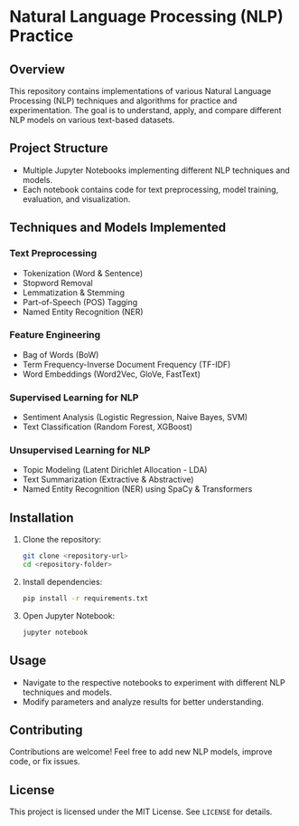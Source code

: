 # Natural Language Processing (NLP) Practice

## Overview
This repository contains implementations of various Natural Language Processing (NLP) techniques and algorithms for practice and experimentation. The goal is to understand, apply, and compare different NLP models on various text-based datasets.

## Project Structure
- Multiple Jupyter Notebooks implementing different NLP techniques and models.
- Each notebook contains code for text preprocessing, model training, evaluation, and visualization.

## Techniques and Models Implemented

### **Text Preprocessing**
- Tokenization (Word & Sentence)
- Stopword Removal
- Lemmatization & Stemming
- Part-of-Speech (POS) Tagging
- Named Entity Recognition (NER)

### **Feature Engineering**
- Bag of Words (BoW)
- Term Frequency-Inverse Document Frequency (TF-IDF)
- Word Embeddings (Word2Vec, GloVe, FastText)

### **Supervised Learning for NLP**
- Sentiment Analysis (Logistic Regression, Naive Bayes, SVM)
- Text Classification (Random Forest, XGBoost)



### **Unsupervised Learning for NLP**
- Topic Modeling (Latent Dirichlet Allocation - LDA)
- Text Summarization (Extractive & Abstractive)
- Named Entity Recognition (NER) using SpaCy & Transformers



## Installation
1. Clone the repository:
   ```bash
   git clone <repository-url>
   cd <repository-folder>
   ```
2. Install dependencies:
   ```bash
   pip install -r requirements.txt
   ```
3. Open Jupyter Notebook:
   ```bash
   jupyter notebook
   ```

## Usage
- Navigate to the respective notebooks to experiment with different NLP techniques and models.
- Modify parameters and analyze results for better understanding.

## Contributing
Contributions are welcome! Feel free to add new NLP models, improve code, or fix issues.

## License
This project is licensed under the MIT License. See `LICENSE` for details.

